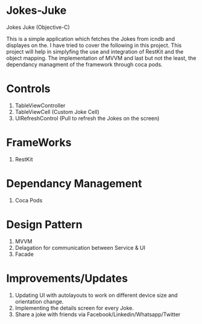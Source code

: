 # Jokes-Juke
Jokes Juke (Objective-C)

This is a simple application which fetches the Jokes from icndb and displayes on the. I have tried to cover the following in this project. This project will help in simplyfing the use and integration of RestKit and the object mapping. The implementation of MVVM and last but not the least, the dependancy managment of the framework through coca pods.

# Controls
 1. TableViewController
 2. TableViewCell (Custom Joke Cell)
 3. UIRefreshControl (Pull to refresh the Jokes on the screen)
 
# FrameWorks
 1. RestKit

# Dependancy Management
 1. Coca Pods

# Design Pattern
 1. MVVM
 2. Delagation for communication between Service & UI
 3. Facade

# Improvements/Updates
 1. Updating UI with autolayouts to work on different device size and orientation change.
 2. Implementing the details screen for every Joke.
 3. Share a joke with friends via Facebook/Linkedin/Whatsapp/Twitter
